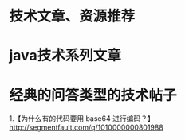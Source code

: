 技术文章、资源推荐
==========

java技术系列文章
===========================

经典的问答类型的技术帖子
===========================
1.【为什么有的代码要用 base64 进行编码？】http://segmentfault.com/q/1010000000801988
